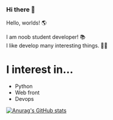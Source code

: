 ### Hi there 👋

Hello, worlds! 🌎  

I am noob student developer! 📚  
I like develop many interesting things. 🤔🤔  

# I interest in...  
 * Python
 * Web front
 * Devops

[![Anurag's GitHub stats](https://github-readme-stats.vercel.app/api?username=jihyuk0252)](https://github.com/anuraghazra/github-readme-stats)

